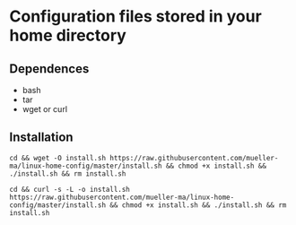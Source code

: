 # Configuration files stored in your home directory

## Dependences
* bash
* tar
* wget or curl

## Installation
`cd && wget -O install.sh https://raw.githubusercontent.com/mueller-ma/linux-home-config/master/install.sh && chmod +x install.sh && ./install.sh && rm install.sh`

`cd && curl -s -L -o install.sh https://raw.githubusercontent.com/mueller-ma/linux-home-config/master/install.sh && chmod +x install.sh && ./install.sh && rm install.sh`
